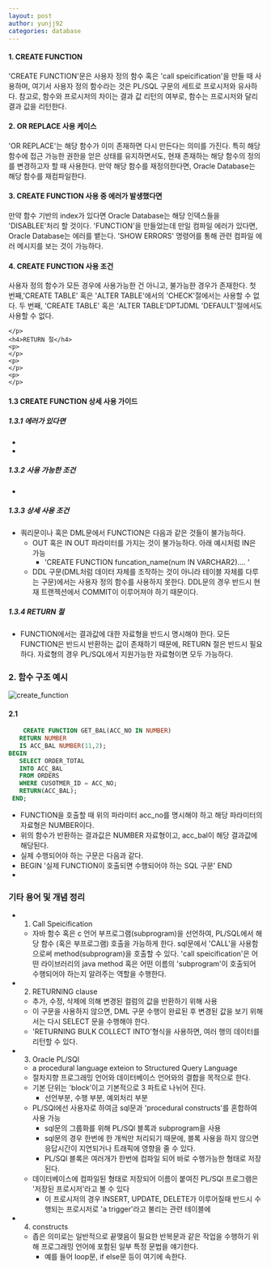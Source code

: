 ```yaml
---
layout: post
author: yunjj92 
categories: database
---
```

<article>
<!--     <header>
        oralce function 
    </header> -->
    <section>
    <h4>1. CREATE FUNCTION</h4>
    <p class="firstP">
        'CREATE FUNCTION'문은 사용자 정의 함수 혹은 'call speicification'을 만들 때 사용하며, 
        여기서 사용자 정의 함수라는 것은 PL/SQL 구문의 세트로 프로시저와 유사하다. 참고로, 함수와 
        프로시저의 차이는 결과 값 리턴의 여부로, 함수는 프로시저와 달리 결과 값을 리턴한다. 
    </p>
    <h4>2. OR REPLACE 사용 케이스</h4>
    <p>
        'OR REPLACE'는 해당 함수가 이미 존재하면 다시 만든다는 의미를 가진다. 특히 해당 함수에 
        접근 가능한 권한을 얻은 상태를 유지하면서도, 현재 존재하는 해당 함수의 정의를 변경하고자
        할 때 사용한다. 만약 해당 함수를 재정의한다면, Oracle Database는 해당 함수를 재컴파일한다. 
    </p>
    <h4>3. CREATE FUNCTION 사용 중 에러가 발생했다면</h4>
    <p>
        만약 함수 기반의 index가 있다면 Oracle Database는 해당 인덱스들을 'DISABLEE'처리 할 것이다. 
        'FUNCTION'을 만들었는데 만일 컴파일 에러가 있다면, Oracle Database는 에러를 뱉는다. 'SHOW 
        ERRORS' 명령어를 통해 관련 컴파일 에러 메시지를 보는 것이 가능하다. 
    </p>
    <h4>4. CREATE FUNCTION 사용 조건 </h4>
    <p>
        사용자 정의 함수가 모든 경우에 사용가능한 건 아니고, 불가능한 경우가 존재한다. 
        첫 번째,'CREATE TABLE' 혹은 'ALTER TABLE'에서의 'CHECK'절에서는 사용할 수 없다.
        두 번째, 'CREATE TABLE' 혹은 'ALTER TABLE'DPTJDML 'DEFAULT'절에서도 사용할 수 없다.

    </p>
    <h4>RETURN 절</h4>
    <p>
    </p>
    <p>
    </p>
    <p>
    </p>

#### 1.3 CREATE FUNCTION 상세 사용 가이드
##### 1.3.1 에러가 있다면
- 
- 
##### 1.3.2 사용 가능한 조건 
- 

##### 1.3.3 상세 사용 조건
- 쿼리문이나 혹은 DML문에서 FUNCTION은 다음과 같은 것들이 불가능하다. 
    - OUT 혹은 IN OUT 파라미터를 가지는 것이 불가능하다. 아래 예시처럼 IN은 가능
        - 'CREATE FUNCTION funcation_name(num IN VARCHAR2).... '
    - DDL 구문(DML처럼 데이터 자체를 조작하는 것이 아니라 테이블 자체를 다루는 구문)에서는 사용자 정의 함수를 사용하지 못한다. DDL문의 경우 반드시 현재 트랜젝션에서 COMMIT이 이루어져야 하기 때문이다. 

##### 1.3.4  RETURN 절
-  FUNCTION에서는 결과값에 대한 자료형을 반드시 명시해야 한다. 모든 FUNCTION은 반드시 반환하는 값이 존재하기 때문에, RETURN 절은 반드시 필요하다. 자료형의 경우 PL/SQL에서 지원가능한 자료형이면 모두 가능하다. 

### 2. 함수 구조 예시
![create_function](https://user-images.githubusercontent.com/81787195/225175571-1dae5b08-c3d5-4008-a364-b23121c365f3.gif)

#### 2.1 

<!-- <code class="codeblock"> -->
```sql
    CREATE FUNCTION GET_BAL(ACC_NO IN NUMBER) 
   RETURN NUMBER 
   IS ACC_BAL NUMBER(11,2);
BEGIN 
   SELECT ORDER_TOTAL
   INTO ACC_BAL
   FROM ORDERS
   WHERE CUSOTMER_ID = ACC_NO; 
   RETURN(ACC_BAL); 
 END;
 ```
<!-- </code>  -->
- FUNCTION을 호출할 때 위의 파라미터 acc_no를 명시해야 하고 해당 파라미터의 자료형은 NUMBER이다.
- 위의 함수가 반환하는 결과값은 NUMBER 자료형이고, acc_bal이 해당 결과값에 해당된다. 
- 실제 수행되어야 하는 구문은 다음과 같다.
- BEGIN '실제 FUNCTION이 호출되면 수행되어야 하는 SQL 구문' END
- 

### 기타 용어 및 개념 정리
- 1) Call Speicification
    - 자바 함수 혹은 c 언어 부프로그램(subprogram)을 선언하여, PL/SQL에서 해당 함수 (혹은 부프로그램) 호출을 가능하게 한다. sql문에서 'CALL'을 사용함으로써 method(subprogram)을 호출할 수 있다. 'call speicification'은 어떤  라이브러리의 java method 혹은 어떤 이름의 'subprogram'이 호출되어 수행되어야 하는지 알려주는 역할을 수행한다. 
- 2) RETURNING clause
    - 추가, 수정, 삭제에 의해 변경된 컬럼의 값을 반환하기 위해 사용
    - 이 구문을 사용하지 않으면, DML 구문 수행이 완료된 후 변경된 값을 보기 위해서는 다시 SELECT 문을 수행해야 한다. 
    - 'RETURNING BULK COLLECT INTO'형식을 사용하면,  여러 행의 데이터를 리턴할 수 있다. 
- 3) Oracle PL/SQl 
    - a procedural language exteion to Structured Query Language
    -  절차지향 프로그래밍 언어와 데이터베이스 언어와의 결합을 목적으로 한다. 
    - 기본 단위는 'block'이고 기본적으로 3 파트로 나뉘어 진다. 
        - 선언부분, 수행 부분, 예외처리 부분
    - PL/SQl에선 사용자로 하여금 sql문과 'procedural constructs'를 혼합하여 사용 가능
        - sql문의 그룹화를 위해 PL/SQl 블록과 subprogram을 사용
        - sql문의 경우 한번에 한 개씩만 처리되기 때문에, 블록 사용을 하지 않으면 응답시간이 지연되거나 트래픽에 영향을 줄 수 있다. 
        - PL/SQl 블록은 여러개가 한번에 컴파일 되어 바로 수행가능한 형태로 저장된다. 
    - 데이터베이스에 컴파일된 형태로 저장되어 이름이 붙여진 PL/SQl 프로그램은 '저장된 프로시저'라고 볼 수 있다  
        - 이 프로시저의 경우 INSERT, UPDATE, DELETE가 이루어질때 반드시 수행되는 프로시저로 'a trigger'라고 불리는 관련 테이블에 
- 4) constructs
    - 좁은 의미로는 일반적으로 끝맺음이 필요한 반복문과 같은 작업을 수행하기 위해 프로그래밍 언어에 포함된 일부 특정 문법을 얘기한다. 
        - 예를 들어 loop문, if else문 등이 여기에 속한다. 
    </section>
</article>